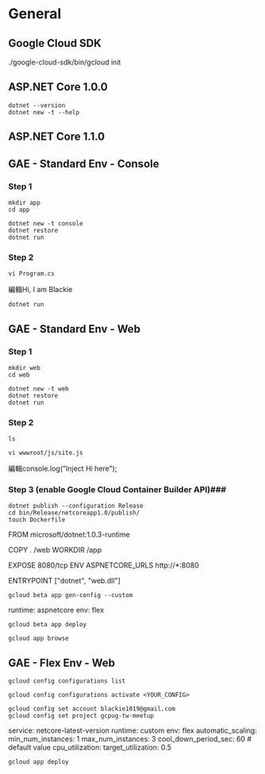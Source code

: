 # General #

## Google Cloud SDK ##
./google-cloud-sdk/bin/gcloud init

## ASP.NET Core 1.0.0 ##

    dotnet --version
    dotnet new -t --help

## ASP.NET Core 1.1.0 ##

## GAE - Standard Env - Console ##
### Step 1 ###

    mkdir app
    cd app

    dotnet new -t console
    dotnet restore
    dotnet run
### Step 2 ###

    vi Program.cs

編輯Hi, I am Blackie

    dotnet run
## GAE - Standard Env - Web ##
### Step 1 ###
    mkdir web
    cd web

    dotnet new -t web
    dotnet restore
    dotnet run

### Step 2 ###
    
    ls
    
    vi wwwroot/js/site.js
    
編輯console.log("Inject Hi here");

### Step 3 (enable Google Cloud Container Builder API)###
    dotnet publish --configuration Release
    cd bin/Release/netcoreapp1.0/publish/
    touch Dockerfile

FROM microsoft/dotnet:1.0.3-runtime

COPY . /web
WORKDIR /app

EXPOSE 8080/tcp
ENV ASPNETCORE_URLS http://*:8080

ENTRYPOINT ["dotnet", "web.dll"]

    gcloud beta app gen-config --custom

runtime: aspnetcore
env: flex

    gcloud beta app deploy
    
    gcloud app browse

## GAE - Flex Env - Web ##

    gcloud config configurations list

    gcloud config configurations activate <YOUR_CONFIG>

    gcloud config set account blackie1019@gmail.com
    gcloud config set project gcpug-tw-meetup

service: netcore-latest-version
runtime: custom
env: flex
automatic_scaling:
min_num_instances: 1
max_num_instances: 3
cool_down_period_sec: 60 # default value
cpu_utilization:
target_utilization: 0.5

    gcloud app deploy
